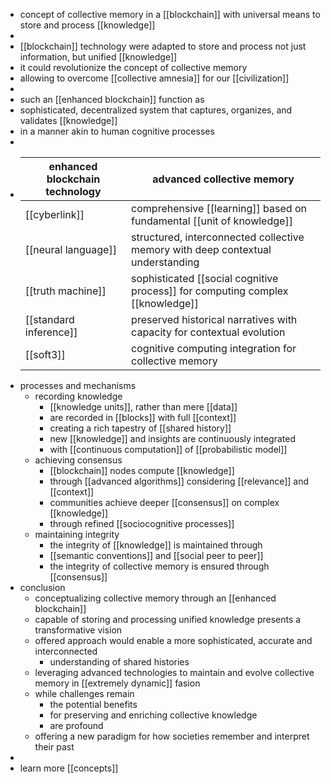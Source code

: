 - concept of collective memory in a [[blockchain]] with universal means to store and process [[knowledge]]
-
- [[blockchain]] technology were adapted to store and process not just information, but unified [[knowledge]]
- it could revolutionize the concept of collective memory
- allowing to overcome [[collective amnesia]] for our [[civilization]]
-
- such an [[enhanced blockchain]] function as
- sophisticated, decentralized system that captures, organizes, and validates [[knowledge]]
- in a manner akin to human cognitive processes
-
- | enhanced blockchain technology         | advanced collective memory           |
  |--------------------------------------------|------------------------------------------|
  | [[cyberlink]]               | comprehensive [[learning]] based on fundamental [[unit of knowledge]] |
  | [[neural language]] | structured, interconnected collective memory with deep contextual understanding |
  | [[truth machine]] | sophisticated [[social cognitive process]] for computing complex [[knowledge]] |
  | [[standard inference]] | preserved historical narratives with capacity for contextual evolution |
  | [[soft3]]        | cognitive computing integration for collective memory |
- processes and mechanisms
	- recording knowledge
		- [[knowledge units]], rather than mere [[data]]
		- are recorded in [[blocks]] with full [[context]]
		- creating a rich tapestry of [[shared history]]
		- new [[knowledge]] and insights are continuously integrated
		- with [[continuous computation]] of [[probabilistic model]]
	- achieving consensus
		- [[blockchain]] nodes compute [[knowledge]]
		- through [[advanced algorithms]] considering [[relevance]] and [[context]]
		- communities achieve deeper [[consensus]] on complex [[knowledge]]
		- through refined  [[sociocognitive processes]]
	- maintaining integrity
		- the integrity of [[knowledge]] is maintained through
		- [[semantic conventions]] and [[social peer to peer]]
		- the integrity of collective memory is ensured through [[consensus]]
- conclusion
	- conceptualizing collective memory through an [[enhanced blockchain]]
	- capable of storing and processing unified knowledge presents a transformative vision
	- offered approach would enable a more sophisticated, accurate and interconnected
		- understanding of shared histories
	- leveraging advanced technologies to maintain and evolve collective memory in [[extremely dynamic]] fasion
	- while challenges remain
		- the potential benefits
		- for preserving and enriching collective knowledge
		- are profound
	- offering a new paradigm for how societies remember and interpret their past
-
- learn more [[concepts]]